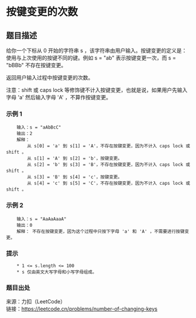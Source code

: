# 按键变更的次数

## 题目描述

给你一个下标从 0 开始的字符串 s ，该字符串由用户输入。按键变更的定义是：使用与上次使用的按键不同的键。例如 s = "ab" 表示按键变更一次，而 s = "bBBb" 不存在按键变更。

返回用户输入过程中按键变更的次数。

注意：shift 或 caps lock 等修饰键不计入按键变更，也就是说，如果用户先输入字母 'a' 然后输入字母 'A' ，不算作按键变更。

### 示例 1

```text
    输入：s = "aAbBcC"
    输出：2
    解释： 
        从 s[0] = 'a' 到 s[1] = 'A'，不存在按键变更，因为不计入 caps lock 或 shift 。
        从 s[1] = 'A' 到 s[2] = 'b'，按键变更。
        从 s[2] = 'b' 到 s[3] = 'B'，不存在按键变更，因为不计入 caps lock 或 shift 。
        从 s[3] = 'B' 到 s[4] = 'c'，按键变更。
        从 s[4] = 'c' 到 s[5] = 'C'，不存在按键变更，因为不计入 caps lock 或 shift 。
```

### 示例 2

```text
    输入：s = "AaAaAaaA"
    输出：0
    解释： 不存在按键变更，因为这个过程中只按下字母 'a' 和 'A' ，不需要进行按键变更。
```

### 提示

```text
    * 1 <= s.length <= 100
    * s 仅由英文大写字母和小写字母组成。
```

### 题目出处

来源：力扣（LeetCode）  
链接：<https://leetcode.cn/problems/number-of-changing-keys>
